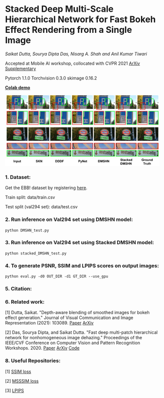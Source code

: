 # Stacked Deep Multi-Scale Hierarchical Network for Fast Bokeh Effect Rendering from a Single Image
_Saikat Dutta, Sourya Dipta Das, Nisarg A. Shah and Anil Kumar Tiwari_

Accepted at Mobile AI workshop, collocated with CVPR 2021 [ArXiv]() [Supplementary](https://drive.google.com/file/d/1MLGZ_I10SfrvlTlXAvVVxbIOgmWUxiPr/view?usp=sharing)

Pytorch 1.1.0 Torchvision 0.3.0 skimage 0.16.2

[**Colab demo**](https://colab.research.google.com/drive/1zl2_QOWjoWaN0bzDHSKJETkDgIiI62d0?usp=sharing)

![](assets/comparison.jpg)


### 1. Dataset:

Get the EBB! dataset by registering [here](https://competitions.codalab.org/competitions/24716).

Train split: data/train.csv

Test split (val294 set): data/test.csv 

### 2. Run inference on Val294 set using DMSHN model:
```
python DMSHN_test.py
```
### 3. Run inference on Val294 set using Stacked DMSHN model:
```
python stacked_DMSHN_test.py
```
### 4. To generate PSNR, SSIM and LPIPS scores on output images:
```
python eval.py -d0 OUT_DIR -d1 GT_DIR --use_gpu 
```
### 5. Citation:

### 6. Related work:

[1] Dutta, Saikat. "Depth-aware blending of smoothed images for bokeh effect generation." Journal of Visual Communication and Image Representation (2021): 103089. [Paper](https://www.sciencedirect.com/science/article/abs/pii/S1047320321000511) [ArXiv](https://arxiv.org/abs/2005.14214)

[2] Das, Sourya Dipta, and Saikat Dutta. "Fast deep multi-patch hierarchical network for nonhomogeneous image dehazing." Proceedings of the IEEE/CVF Conference on Computer Vision and Pattern Recognition Workshops. 2020. [Paper](https://openaccess.thecvf.com/content_CVPRW_2020/html/w31/Das_Fast_Deep_Multi-Patch_Hierarchical_Network_for_Nonhomogeneous_Image_Dehazing_CVPRW_2020_paper.html) [ArXiv](https://arxiv.org/abs/2005.05999) [Code](https://github.com/diptamath/Nonhomogeneous_Image_Dehazing)


### 8. Useful Repositories:

[1] [SSIM loss](https://github.com/Po-Hsun-Su/pytorch-ssim)

[2] [MSSSIM loss](https://github.com/jorge-pessoa/pytorch-msssim)

[3] [LPIPS](https://github.com/richzhang/PerceptualSimilarity)
